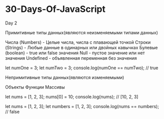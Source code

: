# 30-Days-Of-JavaScript

Day 2

Примитивные типы данных(являются неизменяемыми типами данных)

Числа (Numbers) - Целые числа, числа с плавающей точкой
Строки (Strings) - Любые данные в одинарных или двойных кавычках
Булевые (boolean) - true или false значения
Null - пустое значение или нет значения
Undefined - объявленная переменная без значения

let numOne = 3;
let numTwo = 3;
console.log(numOne == numTwo); // true


Непримитивные типы данных(являются изменяемыми)

Объекты
Функции
Массивы

let nums = [1, 2, 3];
nums[0] = 10;
console.log(nums); // [10, 2, 3]

let nums = [1, 2, 3];
let numbers = [1, 2, 3];
console.log(nums == numbers); // false